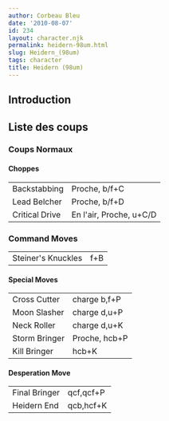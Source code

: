 ```yaml
---
author: Corbeau Bleu
date: '2010-08-07'
id: 234
layout: character.njk
permalink: heidern-98um.html
slug: Heidern_(98um)
tags: character
title: Heidern (98um)
---
```


## Introduction

## Liste des coups

### Coups Normaux

#### Choppes

|                |                         |
|----------------|-------------------------|
| Backstabbing   | Proche, b/f+C           |
| Lead Belcher   | Proche, b/f+D           |
| Critical Drive | En l'air, Proche, u+C/D |

### Command Moves

|                    |     |
|--------------------|-----|
| Steiner's Knuckles | f+B |

#### Special Moves

|               |               |
|---------------|---------------|
| Cross Cutter  | charge b,f+P  |
| Moon Slasher  | charge d,u+P  |
| Neck Roller   | charge d,u+K  |
| Storm Bringer | Proche, hcb+P |
| Kill Bringer  | hcb+K         |

#### Desperation Move

|               |           |
|---------------|-----------|
| Final Bringer | qcf,qcf+P |
| Heidern End   | qcb,hcf+K |